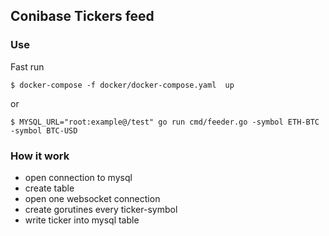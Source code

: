 ## Conibase Tickers feed

### Use

Fast run
```
$ docker-compose -f docker/docker-compose.yaml  up
```
or

```
$ MYSQL_URL="root:example@/test" go run cmd/feeder.go -symbol ETH-BTC  -symbol BTC-USD
```

### How it work
- open connection to mysql
- create table
- open one websocket connection
- create gorutines every ticker-symbol
- write ticker into mysql table